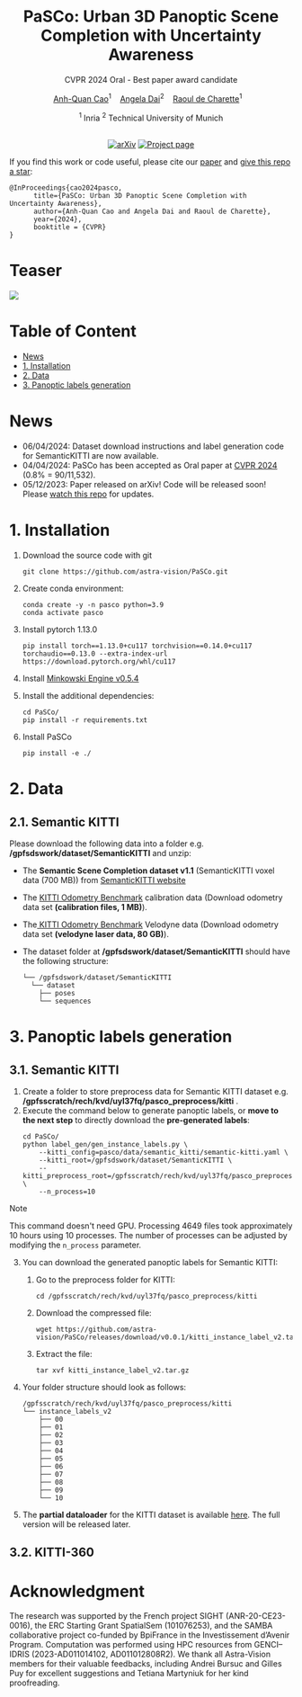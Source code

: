 <div align='center'>
 
# PaSCo: Urban 3D Panoptic Scene Completion with Uncertainty Awareness

CVPR 2024 Oral - Best paper award candidate


[Anh-Quan Cao](https://anhquancao.github.io)<sup>1</sup>&nbsp;&nbsp;&nbsp;
[Angela Dai](https://www.3dunderstanding.org/)<sup>2</sup>&nbsp;&nbsp;&nbsp;
[Raoul de Charette](https://team.inria.fr/rits/membres/raoul-de-charette/)<sup>1</sup>&nbsp;&nbsp;&nbsp;

<div>
<sup>1</sup> Inria
<sup>2</sup> Technical University of Munich
</div>

<br/>

[![arXiv](https://img.shields.io/badge/arXiv-2312.02158-darkred)](https://arxiv.org/abs/2312.02158) 
[![Project page](https://img.shields.io/badge/Project%20Page-PaSCo-darkgreen)](https://astra-vision.github.io/PaSCo/)

</div>

If you find this work or code useful, please cite our [paper](https://arxiv.org/abs/2212.02501) and [give this repo a star](https://github.com/astra-vision/SceneRF/stargazers):
```
@InProceedings{cao2024pasco,
      title={PaSCo: Urban 3D Panoptic Scene Completion with Uncertainty Awareness}, 
      author={Anh-Quan Cao and Angela Dai and Raoul de Charette},
      year={2024},
      booktitle = {CVPR}
}
```

# Teaser
![](./teaser/psc.GIF)

# Table of Content
- [News](#news) 
- [1. Installation](#1-installation)
- [2. Data](#2-data)
- [3. Panoptic labels generation](#3-panoptic-labels-generation)


# News
- 06/04/2024: Dataset download instructions and label generation code for SemanticKITTI are now available.
- 04/04/2024: PaSCo has been accepted as Oral paper at [CVPR 2024](https://cvpr.thecvf.com/) (0.8% = 90/11,532).
- 05/12/2023: Paper released on arXiv! Code will be released soon! Please [watch this repo](https://github.com/astra-vision/PaSCo/watchers) for updates.


# 1. Installation
1. Download the source code with git
      ```
      git clone https://github.com/astra-vision/PaSCo.git
      ```
2. Create conda environment:
      ```
      conda create -y -n pasco python=3.9
      conda activate pasco
      ```
3. Install pytorch 1.13.0
      ```
      pip install torch==1.13.0+cu117 torchvision==0.14.0+cu117 torchaudio==0.13.0 --extra-index-url https://download.pytorch.org/whl/cu117
      ```
4. Install [Minkowski Engine v0.5.4](https://github.com/NVIDIA/MinkowskiEngine?tab=readme-ov-file#pip)

5. Install the additional dependencies:
      ```
      cd PaSCo/
      pip install -r requirements.txt
      ```

6. Install PaSCo
      ```
      pip install -e ./
      ```
# 2. Data

## 2.1. Semantic KITTI
Please download the following data into a folder e.g. **/gpfsdswork/dataset/SemanticKITTI** and unzip:

- The **Semantic Scene Completion dataset v1.1** (SemanticKITTI voxel data (700 MB)) from [SemanticKITTI website](http://www.semantic-kitti.org/dataset.html#download)

-  The [KITTI Odometry Benchmark](http://www.cvlibs.net/datasets/kitti/eval_odometry.php) calibration data (Download odometry data set **(calibration files, 1 MB)**). 

- The[ KITTI Odometry Benchmark](http://www.cvlibs.net/datasets/kitti/eval_odometry.php) Velodyne data (Download odometry data set  **(velodyne laser data, 80 GB)**).

- The dataset folder at **/gpfsdswork/dataset/SemanticKITTI** should have the following structure:
    ```
    └── /gpfsdswork/dataset/SemanticKITTI
      └── dataset
        ├── poses
        └── sequences
    ```

# 3. Panoptic labels generation
## 3.1. Semantic KITTI
1. Create a folder to store preprocess data for Semantic KITTI dataset e.g. **/gpfsscratch/rech/kvd/uyl37fq/pasco_preprocess/kitti** .
2. Execute the command below to generate panoptic labels, or **move to the next step** to directly download the **pre-generated labels**:
      ```
      cd PaSCo/
      python label_gen/gen_instance_labels.py \
          --kitti_config=pasco/data/semantic_kitti/semantic-kitti.yaml \
          --kitti_root=/gpfsdswork/dataset/SemanticKITTI \
          --kitti_preprocess_root=/gpfsscratch/rech/kvd/uyl37fq/pasco_preprocess/kitti \
          --n_process=10
      ```
> [!NOTE]
> This command doesn't need GPU. Processing 4649 files took approximately 10 hours using 10 processes. The number of processes can be adjusted by modifying the `n_process` parameter.
3. You can download the generated panoptic labels for Semantic KITTI:
   1. Go to the preprocess folder for KITTI:
      ```
      cd /gpfsscratch/rech/kvd/uyl37fq/pasco_preprocess/kitti
      ```
   2. Download the compressed file:
      ```
      wget https://github.com/astra-vision/PaSCo/releases/download/v0.0.1/kitti_instance_label_v2.tar.gz
      ```
   3. Extract the file:
      ```
      tar xvf kitti_instance_label_v2.tar.gz
      ```
4. Your folder structure should look as follows:
      ```
      /gpfsscratch/rech/kvd/uyl37fq/pasco_preprocess/kitti
      └── instance_labels_v2
          ├── 00
          ├── 01
          ├── 02
          ├── 03
          ├── 04
          ├── 05
          ├── 06
          ├── 07
          ├── 08
          ├── 09
          └── 10
      ```
   
5. The **partial dataloader** for the KITTI dataset is available [here](https://github.com/astra-vision/PaSCo/blob/main/pasco/data/semantic_kitti/kitti_dataset.py). The full version will be released later.


## 3.2. KITTI-360



# Acknowledgment
The research was supported by the French project SIGHT (ANR-20-CE23-0016), the ERC Starting Grant SpatialSem (101076253), and the SAMBA collaborative project co-funded by
BpiFrance in the Investissement d’Avenir Program. Computation was performed using HPC resources from GENCI–IDRIS (2023-AD011014102,
AD011012808R2). We thank all Astra-Vision members for their valuable feedbacks, including Andrei Bursuc and Gilles Puy for excellent suggestions and
Tetiana Martyniuk for her kind proofreading.
